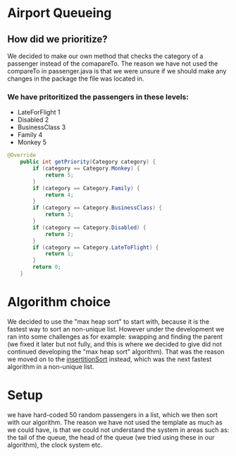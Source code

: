 <h1>Airport Queueing</h1>

<h2>How did we prioritize?</h2>

<p>We decided to make our own method that checks the category of a passenger instead of the comapareTo. The reason we have not
used the compareTo in passenger.java is that we were unsure if we should make any changes in the package the file was located in.</p>

<h3>We have pritoritized the passengers in these levels:</h3>

<ul>
  <li>LateForFlight 1</li>
  <li>Disabled 2</li>
  <li>BusinessClass 3</li>
  <li>Family 4</li>
  <li>Monkey 5</li>
</ul>

```java
@Override
    public int getPriority(Category category) {
        if (category == Category.Monkey) {
            return 5;
        }
        if (category == Category.Family) {
            return 4;
        }
        if (category == Category.BusinessClass) {
            return 3;
        }
        if (category == Category.Disabled) {
            return 2;
        }
        if (category == Category.LateToFlight) {
            return 1;
        }
        return 0;
    }
```
<h1>Algorithm choice</h1>
<p>We decided to use the "max heap sort" to start with, because it is the fastest way to sort an non-unique list. However
  under the development we ran into some challenges as for example: swapping and finding the parent (we fixed it later but not fully, and this is where we decided to give did not continued developing the "max heap sort" algorithm). That was the reason we moved on to the <a href="https://github.com/Hallur20/AlgorithmAssignment3/blob/master/NotPrioritisingPassengerArrayQueue.java">insertitionSort</a> instead, which was the next fastest algorithm in a non-unique list.
  </p>
  
  <h1>Setup</h1>
  
  <p>we have hard-coded 50 random passengers in a list, which we then sort with our algorithm. The reason we have not used the template as much as we could have, is that we could not understand the system in areas such as: the tail of the queue, the head of the queue (we tried using these in our algorithm), the clock system etc.</p>
